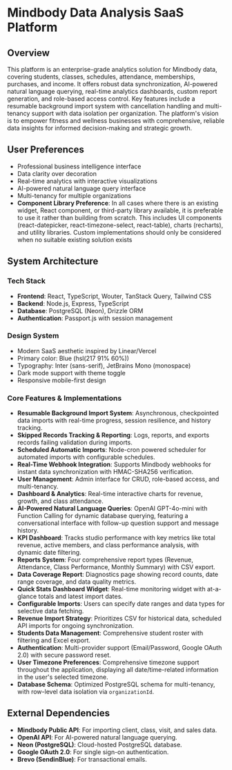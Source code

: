 # Mindbody Data Analysis SaaS Platform

## Overview

This platform is an enterprise-grade analytics solution for Mindbody data, covering students, classes, schedules, attendance, memberships, purchases, and income. It offers robust data synchronization, AI-powered natural language querying, real-time analytics dashboards, custom report generation, and role-based access control. Key features include a resumable background import system with cancellation handling and multi-tenancy support with data isolation per organization. The platform's vision is to empower fitness and wellness businesses with comprehensive, reliable data insights for informed decision-making and strategic growth.

## User Preferences

- Professional business intelligence interface
- Data clarity over decoration
- Real-time analytics with interactive visualizations
- AI-powered natural language query interface
- Multi-tenancy for multiple organizations
- **Component Library Preference**: In all cases where there is an existing widget, React component, or third-party library available, it is preferable to use it rather than building from scratch. This includes UI components (react-datepicker, react-timezone-select, react-table), charts (recharts), and utility libraries. Custom implementations should only be considered when no suitable existing solution exists

## System Architecture

### Tech Stack

- **Frontend**: React, TypeScript, Wouter, TanStack Query, Tailwind CSS
- **Backend**: Node.js, Express, TypeScript
- **Database**: PostgreSQL (Neon), Drizzle ORM
- **Authentication**: Passport.js with session management

### Design System

- Modern SaaS aesthetic inspired by Linear/Vercel
- Primary color: Blue (hsl(217 91% 60%))
- Typography: Inter (sans-serif), JetBrains Mono (monospace)
- Dark mode support with theme toggle
- Responsive mobile-first design

### Core Features & Implementations

- **Resumable Background Import System**: Asynchronous, checkpointed data imports with real-time progress, session resilience, and history tracking.
- **Skipped Records Tracking & Reporting**: Logs, reports, and exports records failing validation during imports.
- **Scheduled Automatic Imports**: Node-cron powered scheduler for automated imports with configurable schedules.
- **Real-Time Webhook Integration**: Supports Mindbody webhooks for instant data synchronization with HMAC-SHA256 verification.
- **User Management**: Admin interface for CRUD, role-based access, and multi-tenancy.
- **Dashboard & Analytics**: Real-time interactive charts for revenue, growth, and class attendance.
- **AI-Powered Natural Language Queries**: OpenAI GPT-4o-mini with Function Calling for dynamic database querying, featuring a conversational interface with follow-up question support and message history.
- **KPI Dashboard**: Tracks studio performance with key metrics like total revenue, active members, and class performance analysis, with dynamic date filtering.
- **Reports System**: Four comprehensive report types (Revenue, Attendance, Class Performance, Monthly Summary) with CSV export.
- **Data Coverage Report**: Diagnostics page showing record counts, date range coverage, and data quality metrics.
- **Quick Stats Dashboard Widget**: Real-time monitoring widget with at-a-glance totals and latest import dates.
- **Configurable Imports**: Users can specify date ranges and data types for selective data fetching.
- **Revenue Import Strategy**: Prioritizes CSV for historical data, scheduled API imports for ongoing synchronization.
- **Students Data Management**: Comprehensive student roster with filtering and Excel export.
- **Authentication**: Multi-provider support (Email/Password, Google OAuth 2.0) with secure password reset.
- **User Timezone Preferences**: Comprehensive timezone support throughout the application, displaying all date/time-related information in the user's selected timezone.
- **Database Schema**: Optimized PostgreSQL schema for multi-tenancy, with row-level data isolation via `organizationId`.

## External Dependencies

- **Mindbody Public API**: For importing client, class, visit, and sales data.
- **OpenAI API**: For AI-powered natural language querying.
- **Neon (PostgreSQL)**: Cloud-hosted PostgreSQL database.
- **Google OAuth 2.0**: For single sign-on authentication.
- **Brevo (SendinBlue)**: For transactional emails.